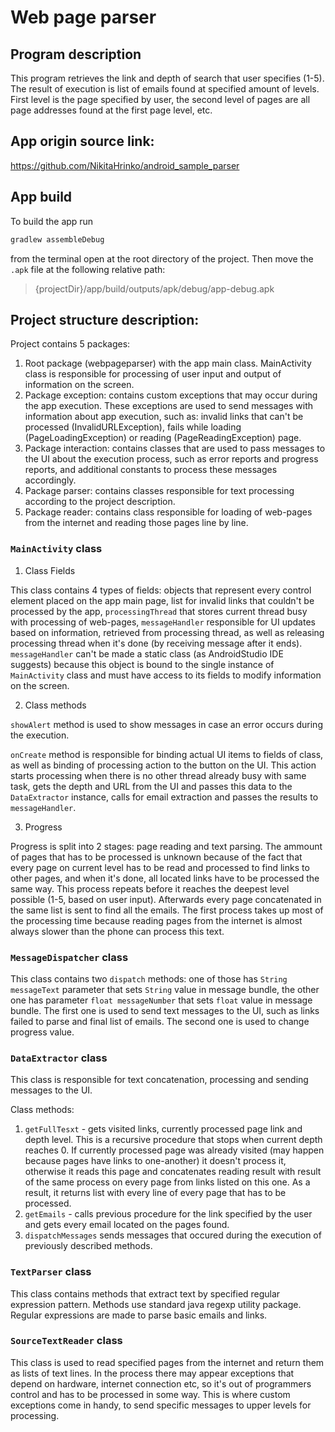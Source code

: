 # Web page parser

## Program description

This program retrieves the link and depth of search that user specifies (1-5). The result of
execution is list of emails found at specified amount of levels. First level is the page specified
by user, the second level of pages are all page addresses found at the first page level, etc.

## App origin source link: 
https://github.com/NikitaHrinko/android_sample_parser

## App build

To build the app run
```sh
gradlew assembleDebug
```
from the terminal open at the root directory of the project. Then move the `.apk` file at the following relative path:
> {projectDir}/app/build/outputs/apk/debug/app-debug.apk

## Project structure description:

Project contains 5 packages: 
1. Root package (webpageparser) with the app main class. MainActivity class is responsible for 
processing of user input and output of information on the screen.
2. Package exception: contains custom exceptions that may occur during the app execution. These
 exceptions are used to send messages with information about app execution, such as: invalid 
 links that can't be processed (InvalidURLException), fails while loading (PageLoadingException) 
 or reading (PageReadingException) page.
3. Package interaction: contains classes that are used to pass messages to the UI about the 
execution process, such as error reports and progress reports, and additional constants to 
process these messages accordingly.
4. Package parser: contains classes responsible for text processing according to the project 
description. 
5. Package reader: contains class responsible for loading of web-pages from the internet and 
reading those pages line by line.

### `MainActivity` class

1. Class Fields

This class contains 4 types of fields: objects that represent every control element placed on 
the app main page, list for invalid links that couldn't be processed by the app, 
`processingThread` that stores current thread busy with processing of web-pages, 
`messageHandler` responsible for UI updates based on information, retrieved from processing 
thread, as well as releasing processing thread when it's done (by receiving message after it 
ends). `messageHandler` can't be made a static class (as AndroidStudio IDE suggests) because 
this object is bound to the single instance of `MainActivity` class and must have access to 
its fields to modify information on the screen. 

2. Class methods

`showAlert` method is used to show messages in case an error occurs during the execution.

`onCreate` method is responsible for binding actual UI items to fields of class, as well as 
binding of processing action to the button on the UI. This action starts processing when there 
is no other thread already busy with same task, gets the depth and URL from the UI and passes 
this data to the `DataExtractor` instance, calls for email extraction and passes the results to 
`messageHandler`. 

3. Progress

Progress is split into 2 stages: page reading and text parsing. The ammount of pages that has 
to be processed is unknown because of the fact that every page on current level has to be read 
and processed to find links to other pages, and when it's done, all located links have to be 
processed the same way. This process repeats before it reaches the deepest level possible (1-5, 
based on user input). Afterwards every page concatenated in the same list is sent to find all 
the emails. The first process takes up most of the processing time because reading 
pages from the internet is almost always slower than the phone can process this text.

### `MessageDispatcher` class

This class contains two `dispatch` methods: one of those has `String messageText` parameter 
that sets `String` value in message bundle, the other one has parameter `float messageNumber` 
that sets `float` value in message bundle. The first one is used to send text messages to the 
UI, such as links failed to parse and final list of emails. The second one is used to change 
progress value.

### `DataExtractor` class

This class is responsible for text concatenation, processing and sending messages to the UI. 

Class methods:

1. `getFullTesxt` - gets visited links, currently processed page link and depth level. This is 
a recursive procedure that stops when current depth reaches 0. If currently processed page was 
already visited (may happen because pages have links to one-another) it doesn't 
process it, otherwise it reads this page and concatenates reading result with result of the 
same process on every page from links listed on this one. As a result, it returns list with 
every line of every page that has to be processed.
2. `getEmails` - calls previous procedure for the link specified by the user and gets every 
email located on the pages found.
3. `dispatchMessages` sends messages that occured during the execution of previously described 
methods.

### `TextParser` class

This class contains methods that extract text by specified regular expression pattern. Methods 
use standard java regexp utility package. Regular expressions are made to parse basic emails 
and links.

### `SourceTextReader` class

This class is used to read specified pages from the internet and return them as lists of text 
lines. In the process there may appear exceptions that depend on hardware, internet connection 
etc, so it's out of programmers control and has to be processed in some way. This is where custom 
exceptions come in handy, to send specific messages to upper levels for processing.
